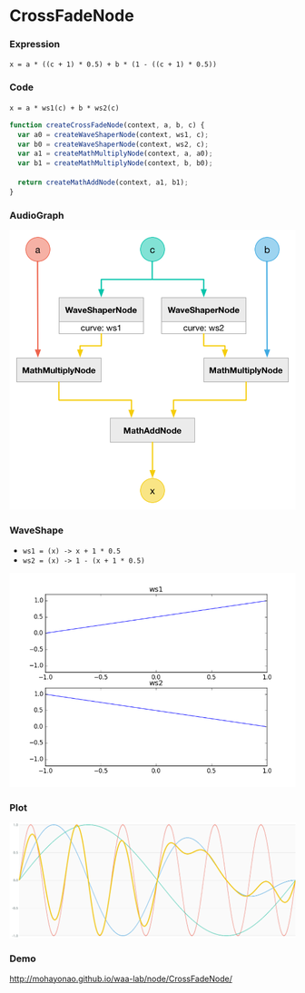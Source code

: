 # CrossFadeNode

### Expression

`x = a * ((c + 1) * 0.5) + b * (1 - ((c + 1) * 0.5))`

### Code

`x = a * ws1(c) + b * ws2(c)`

```js
function createCrossFadeNode(context, a, b, c) {
  var a0 = createWaveShaperNode(context, ws1, c);
  var b0 = createWaveShaperNode(context, ws2, c);
  var a1 = createMathMultiplyNode(context, a, a0);
  var b1 = createMathMultiplyNode(context, b, b0);

  return createMathAddNode(context, a1, b1);
}
```

### AudioGraph

![](CrossFadeNode.png)

### WaveShape

- `ws1 = (x) -> x + 1 * 0.5`
- `ws2 = (x) -> 1 - (x + 1 * 0.5)`

![](CrossFadeNodeWaveShape.png)

### Plot

![](CrossFadeNodePlot.png)

### Demo

http://mohayonao.github.io/waa-lab/node/CrossFadeNode/
